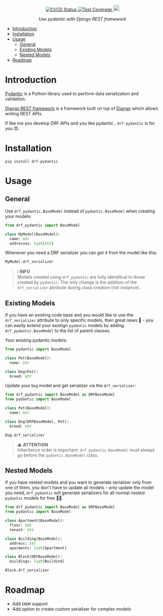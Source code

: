 <p align="center">
  <a href="https://github.com/georgebv/drf-pydantic/actions/workflows/cicd.yml" target="_blank">
    <img src="https://github.com/georgebv/drf-pydantic/actions/workflows/cicd.yml/badge.svg?branch=main" alt="CI/CD Status">
  </a>
  <a href="https://codecov.io/gh/georgebv/drf-pydantic" target="_blank">
    <img src="https://codecov.io/gh/georgebv/drf-pydantic/branch/main/graph/badge.svg?token=GN9rxzIFMc" alt="Test Coverage"/>
  </a>
  <a href="https://badge.fury.io/py/drf-pydantic" target="_blank">
    <img src="https://badge.fury.io/py/drf-pydantic.svg" alt="PyPI version" height="20">
  </a>
</p>

<p align="center">
  <i>
    Use pydantic with Django REST framework
  </i>
</p>

- [Introduction](#introduction)
- [Installation](#installation)
- [Usage](#usage)
  - [General](#general)
  - [Existing Models](#existing-models)
  - [Nested Models](#nested-models)
- [Roadmap](#roadmap)

# Introduction

[Pydantic](https://pydantic-docs.helpmanual.io) is a Python library used to perform
data serialization and validation.

[Django REST framework](https://www.django-rest-framework.org) is a framework built
on top of [Django](https://www.djangoproject.com/) which allows writing REST APIs.

If like me you develop DRF APIs and you like pydantic , `drf-pydantic` is for you 😍.

# Installation

```shell
pip install drf-pydantic
```

# Usage

## General

Use `drf_pydantic.BaseModel` instead of `pydantic.BaseModel` when creating your
models:

```python
from drf_pydantic import BaseModel

class MyModel(BaseModel):
  name: str
  addresses: list[str]
```

Whenever you need a DRF serializer you can get it from the model like this:

```python
MyModel.drf_serializer
```

> ℹ️ **INFO**<br>
> Models created using `drf_pydantic` are fully idenditcal to those created by
> `pydantic`. The only change is the addition of the `drf_serializer` attribute
> during class creation (not instance).

## Existing Models

If you have an existing code base and you would like to use the `drf_serializer`
attribute to only specific models, then great news 🥳 - you can easily extend
your existign `pydantic` models by adding `drf_pydantic.BaseModel` to the list
of parent classes.

Your existing pydantic models:

```python
from pydantic import BaseModel

class Pet(BaseModel):
  name: str

class Dog(Pet):
  breed: str
```

Update your `Dog` model and get serializer via the `drf_serializer`:

```python
from drf_pydantic import BaseModel as DRFBaseModel
from pydantic import BaseModel

class Pet(BaseModel):
  name: str

class Dog(DRFBaseModel, Pet):
  breed: str

Dog.drf_serializer
```

> ⚠️ **ATTENTION**<br>
> Inheritance order is important: `drf_pydantic.BaseModel` must always go before
> the `pydantic.BaseModel` class.

## Nested Models

If you have nested models and you want to generate serializer only from one of them,
you don't have to update all models - only update the model you need, `drf_pydantic`
will generate serializers for all normal nested `pydantic` models for free 🐱‍👤.

```python
from drf_pydantic import BaseModel as DRFBaseModel
from pydantic import BaseModel

class Apartment(BaseModel):
  floor: int
  tenant: str

class Building(BaseModel):
  address: str
  aparments: list[Apartment]

class Block(DRFBaseModel):
  buildings: list[Buildind]

Block.drf_serializer
```

# Roadmap

- Add `ENUM` support
- Add option to create custom serializer for complex models
